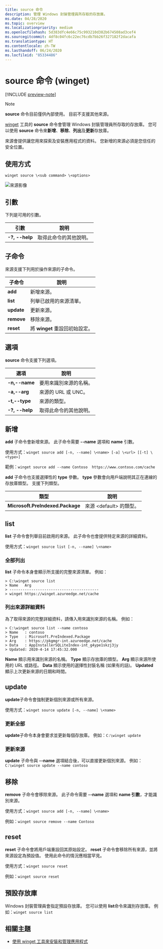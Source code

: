 ```yaml
---
title: source 命令
description: 管理 Windows 封裝管理員所存取的存放庫。
ms.date: 04/28/2020
ms.topic: overview
ms.localizationpriority: medium
ms.openlocfilehash: 5d383dfc4e66c75c993210d382b674508ad3cef4
ms.sourcegitcommit: 4df8c04fc6c22ec76cdb7bb26f327182f2dacafa
ms.translationtype: HT
ms.contentlocale: zh-TW
ms.lasthandoff: 06/24/2020
ms.locfileid: "85334486"
---
```

# <a name="source-command-winget"></a>source 命令 (winget)

[!INCLUDE [preview-note](../../includes/package-manager-preview.md)]

> [!NOTE]
> **source** 命令目前僅供內部使用。 目前不支援其他來源。

[winget](index.md) 工具的 **source** 命令會管理 Windows 封裝管理員所存取的存放庫。 您可以使用 **source** 命令來**新增**、**移除**、**列出**及**更新**存放庫。

來源會提供讓您用來探索及安裝應用程式的資料。 您新增的來源必須是您信任的安全位置。

## <a name="usage"></a>使用方式

`winget source \<sub command> \<options>`

![來源影像](images\source.png)

## <a name="arguments"></a>引數

下列是可用的引數。

| 引數  | 說明 |
|--------------|-------------|
| **-?, --help** |  取得此命令的其他說明。 |

## <a name="sub-commands"></a>子命令

來源支援下列用於操作來源的子命令。

| 子命令  | 說明 |
|--------------|-------------|
|  **add** |  新增來源。 |
|  **list** | 列舉已啟用的來源清單。 |
|  **update** | 更新來源。 |
|  **remove** | 移除來源。 |
|  **reset** | 將 **winget** 重設回初始設定。  |

## <a name="options"></a>選項

**source** 命令支援下列選項。

| 選項  | 說明 |
|--------------|-------------|
|  **-n,--name** | 要用來識別來源的名稱。 |
|  **-a,--arg** | 來源的 URL 或 UNC。 |
|  **-t,--type** | 來源的類型。 |
| **-?, --help** |  取得此命令的其他說明。 |

## <a name="add"></a>新增

**add** 子命令會新增來源。 此子命令需要 **--name** 選項和 **name** 引數。

使用方式：`winget source add [-n, --name] \<name> [-a] \<url> [[-t] \<type>]`

範例：`winget source add --name Contoso  https://www.contoso.com/cache`

**add** 子命令也支援選擇性的 **type** 參數。 **type** 參數會向用戶端說明其正在連線的存放庫類型。 支援下列類型。

| 類型  | 說明 |
|--------------|-------------|
| **Microsoft.PreIndexed.Package** | 來源 \<default> 的類型。 |

## <a name="list"></a>list

**list** 子命令會列舉目前啟用的來源。 此子命令也會提供特定來源的詳細資料。

使用方式：`winget source list [-n, --name] \<name>`

### <a name="list-all"></a>全部列出

**list** 子命令本身會顯示所支援的完整來源清單。 例如：

```CMD
> C:\winget source list
> Name   Arg
> -----------------------------------------
> winget https://winget.azureedge.net/cache

```

### <a name="list-source-details"></a>列出來源詳細資料

為了取得來源的完整詳細資料，請傳入用來識別來源的名稱。 例如：

```CMD
> C:\winget source list --name contoso  
> Name   : contoso  
> Type   : Microsoft.PreIndexed.Package  
> Arg    : https://pkgmgr-int.azureedge.net/cache  
> Data   : AppInstallerSQLiteIndex-int_g4ype1skzj3jy  
> Updated: 2020-4-14 17:45:32.000
```

**Name** 顯示用來識別來源的名稱。
**Type** 顯示存放庫的類型。
**Arg** 顯示來源所使用的 URL 或路徑。
**Data** 顯示使用的選擇性封裝名稱 (如果有的話)。
**Updated** 顯示上次更新來源的日期和時間。

## <a name="update"></a>update

**update**子命令會強制更新個別來源或所有來源。

使用方式：`winget source update [-n, --name] \<name>`

### <a name="update-all"></a>更新全部

**update**子命令本身會要求並更新每個存放庫。 例如：`C:\winget update`

### <a name="update-source"></a>更新來源

**update** 子命令與 **--name** 選項結合後，可以直接更新個別來源。 例如：`C:\winget source update --name contoso`

## <a name="remove"></a>移除

**remove** 子命令會移除來源。 此子命令需要 **--name** 選項和 **name 引數**，才能識別來源。

使用方式：`winget source add [-n, --name] \<name>`

例如：`winget source remove --name Contoso`

## <a name="reset"></a>reset

**reset** 子命令會將用戶端重設回其原始設定。 **reset** 子命令會移除所有來源，並將來源設定為預設值。 使用此命令的情況應相當罕見。

使用方式：`winget source reset`

例如：`winget source reset`

## <a name="default-repository"></a>預設存放庫

Windows 封裝管理員會指定預設存放庫。 您可以使用 **list**命令來識別存放庫。 例如：`winget source list`

## <a name="related-topics"></a>相關主題

* [使用 winget 工具來安裝和管理應用程式](index.md)
